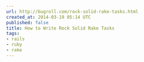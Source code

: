 ```yaml
---
url: http://bugroll.com/rock-solid-rake-tasks.html
created_at: 2014-03-19 05:14 UTC
published: false
title: How to Write Rock Solid Rake Tasks
tags:
- rails
- ruby
- rake
---
```



